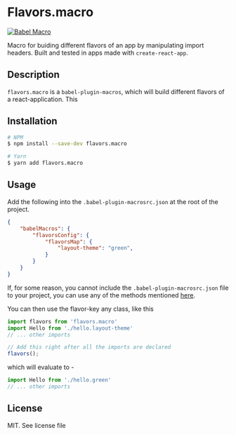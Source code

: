 # Flavors.macro

[![Babel Macro](https://img.shields.io/badge/babel--macro-%F0%9F%8E%A3-f5da55.svg?style=flat-square)](https://github.com/kentcdodds/babel-plugin-macros)

Macro for buiding different flavors of an app by manipulating import headers. Built and tested in apps made with `create-react-app`.

## Description
`flavors.macro` is a `babel-plugin-macros`, which will build different flavors of a react-application. This

## Installation

```bash
# NPM
$ npm install --save-dev flavors.macro

# Yarn
$ yarn add flavors.macro
```

## Usage
Add the following into the `.babel-plugin-macrosrc.json` at the root of the project.
```json
{
    "babelMacros": {
        "flavorsConfig": {
            "flavorsMap": {
                "layout-theme": "green",
            }
        }
    }
}
```

If, for some reason, you cannot include the `.babel-plugin-macrosrc.json` file to your project, you can use any of the methods mentioned [here](https://github.com/kentcdodds/babel-plugin-macros/blob/master/other/docs/author.md#config-experimental).

You can then use the flavor-key any class, like this 
```js
import flavors from 'flavors.macro'
import Hello from './hello.layout-theme'
// ... other imports

// Add this right after all the imports are declared
flavors();
```

which will evaluate to -

```js
import Hello from './hello.green'
// ... other imports
```

## License
MIT. See license file
